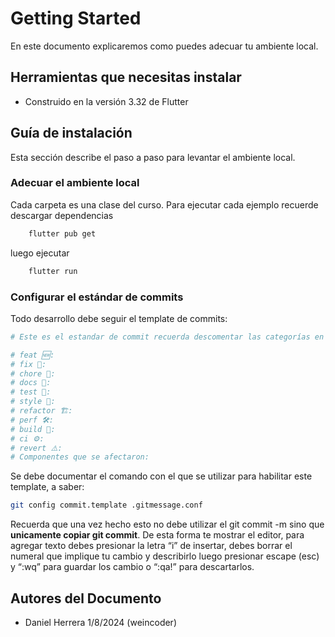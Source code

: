 # Getting Started
En este documento explicaremos como puedes adecuar tu ambiente local.
## Herramientas que necesitas instalar

* Construido en la versión 3.32 de Flutter

## Guía de instalación
Esta sección describe el paso a paso para levantar el ambiente local.
### Adecuar el ambiente local
Cada carpeta es una clase del curso. Para ejecutar cada ejemplo recuerde descargar dependencias
```sh
    flutter pub get
```
luego ejecutar

```sh
    flutter run
```
### Configurar el estándar de commits

Todo desarrollo debe seguir el template de commits:

```bash
# Este es el estandar de commit recuerda descomentar las categorías en las que aplique

# feat 🆕:
# fix 🔨:
# chore 🧨:
# docs 📓:
# test 🧪:
# style 🎨:
# refactor 🏗:
# perf 🛠:
# build 🧱:
# ci ⚙️:
# revert ⚠️:
# Componentes que se afectaron:
```

Se debe documentar el comando con el que se utilizar para habilitar este template, a saber:

```bash
git config commit.template .gitmessage.conf
```

Recuerda que una vez hecho esto no debe utilizar el git commit -m sino que **unicamente copiar git commit**. De esta forma te mostrar el editor, para agregar texto debes presionar la letra “i” de insertar, debes borrar el numeral  que implique tu cambio y describirlo luego presionar escape (esc) y “:wq” para guardar los cambio o “:qa!” para descartarlos.

## Autores del Documento
 - Daniel Herrera 1/8/2024 (weincoder)
